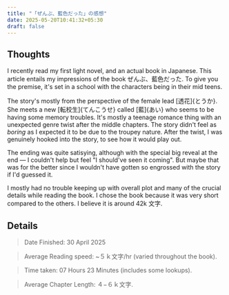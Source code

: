 ```yaml
---
title: "「ぜんぶ、藍色だった」の感想"
date: 2025-05-20T10:41:32+05:30
draft: false
---
```


## Thoughts

I recently read my first light novel, and an actual book in Japanese.
This article entails my impressions of the book ぜんぶ、藍色だった.
To give you the premise, it's set in a school with the characters being
in their mid teens.

The story's mostly from the perspective of the female lead [透花]{とうか}.
She meets a new [転校生]{てんこうせ} called [藍]{あい} who seems to be having some
memory troubles.
It's mostly a teenage romance thing with an unexpected genre twist after the middle chapters.
The story didn't feel as *boring* as I expected it to be due to the troupey nature.
After the twist, I was genuinely hooked into the story, to see how it would play out.

The ending was quite satisying, although with the special big reveal at the end —
I couldn't help but feel "I should've seen it coming". But maybe that was for the
better since I wouldn't have gotten so engrossed with the story if I'd guessed it.

I mostly had no trouble keeping up with overall plot and many of the crucial details
while reading the book. I chose the book because it was very short compared to the
others. I believe it is around 42k 文字.

## Details 
> Date Finished: 30 April 2025

> Average Reading speed: ~５ｋ文字/hr (varied throughout the book).

> Time taken: 07 Hours 23 Minutes (includes some lookups).

> Average Chapter Length: ４−６ｋ文字.